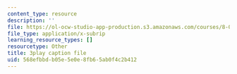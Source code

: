 ```yaml
---
content_type: resource
description: ''
file: https://ol-ocw-studio-app-production.s3.amazonaws.com/courses/8-01sc-classical-mechanics-fall-2016/568efbbdb05e5e0e8fb65ab0f4c2b412_jtOxRPQDuJs.vtt
file_type: application/x-subrip
learning_resource_types: []
resourcetype: Other
title: 3play caption file
uid: 568efbbd-b05e-5e0e-8fb6-5ab0f4c2b412
---
```

